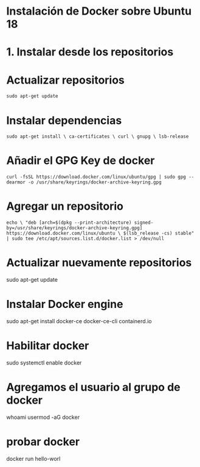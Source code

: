 # Instalación de Docker sobre Ubuntu 18

# 1. Instalar desde los repositorios

# Actualizar repositorios
`sudo apt-get update`


# Instalar dependencias

`sudo apt-get install \
    ca-certificates \
    curl \
    gnupg \
    lsb-release`

# Añadir el GPG Key de docker

`curl -fsSL https://download.docker.com/linux/ubuntu/gpg | sudo gpg --dearmor -o /usr/share/keyrings/docker-archive-keyring.gpg`

# Agregar un repositorio

`echo \
  "deb [arch=$(dpkg --print-architecture) signed-by=/usr/share/keyrings/docker-archive-keyring.gpg] https://download.docker.com/linux/ubuntu \
  $(lsb_release -cs) stable" | sudo tee /etc/apt/sources.list.d/docker.list > /dev/null`


# Actualizar nuevamente repositorios
sudo apt-get update

# Instalar Docker engine

sudo apt-get install docker-ce docker-ce-cli containerd.io

# Habilitar docker 
sudo systemctl enable docker

# Agregamos el usuario al grupo de docker
whoami
usermod -aG docker <usuario>

# probar docker
docker run hello-worl
